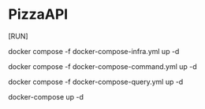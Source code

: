 # PizzaAPI

[RUN]

docker compose -f docker-compose-infra.yml up -d

docker compose -f docker-compose-command.yml up -d

docker compose -f docker-compose-query.yml up -d
 
docker-compose up -d
